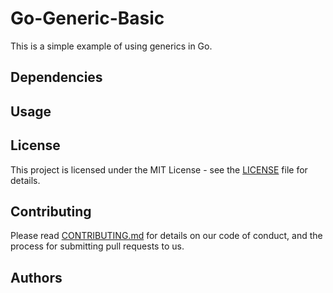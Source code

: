 # Go-Generic-Basic

This is a simple example of using generics in Go.

## Dependencies

## Usage

## License

This project is licensed under the MIT License - see the [LICENSE](LICENSE) file for details.

## Contributing

Please read [CONTRIBUTING.md](.github/CONTRIBUTING.md) for details on our code of conduct, and the process for submitting pull requests to us.

## Authors






